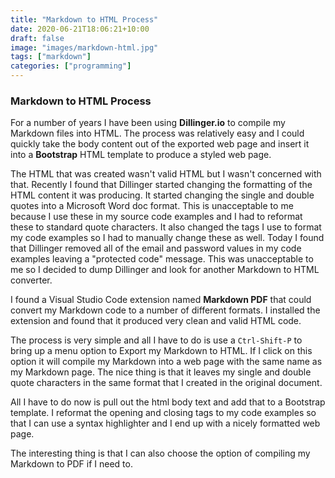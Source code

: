 ```yaml
---
title: "Markdown to HTML Process"
date: 2020-06-21T18:06:21+10:00
draft: false
image: "images/markdown-html.jpg"
tags: ["markdown"]
categories: ["programming"]
---
```


### Markdown to HTML Process

For a number of years I have been using **Dillinger.io** to compile my Markdown files into HTML. The process was relatively easy and I could quickly take the body content out of the exported web page and insert it into a **Bootstrap** HTML template to produce a styled web page.

The HTML that was created wasn't valid HTML but I wasn't concerned with that. Recently I found that Dillinger started changing the formatting of the HTML content it was producing. It started changing the single and double quotes into a Microsoft Word doc format. This is unacceptable to me because I use these in my source code examples and I had to reformat these to standard quote characters. It also changed the tags I use to format my code examples so I had to manually change these as well. Today I found that Dillinger removed all of the email and password values in my code examples leaving a "protected code" message. This was unacceptable to me so I decided to dump Dillinger and look for another Markdown to HTML converter.

I found a Visual Studio Code extension named **Markdown PDF** that could convert my Markdown code to a number of different formats. I installed the extension and found that it produced very clean and valid HTML code.

The process is very simple and all I have to do is use a ``Ctrl-Shift-P`` to bring up a menu option to Export my Markdown to HTML. If I click on this option it will compile my Markdown into a web page with the same name as my Markdown page. The nice thing is that it leaves my single and double quote characters in the same format that I created in the original document.

All I have to do now is pull out the html body text and add that to a Bootstrap template. I reformat the opening and closing tags to my code examples so that I can use a syntax highlighter and I end up with a nicely formatted web page.

The interesting thing is that I can also choose the option of compiling my Markdown to PDF if I need to.
